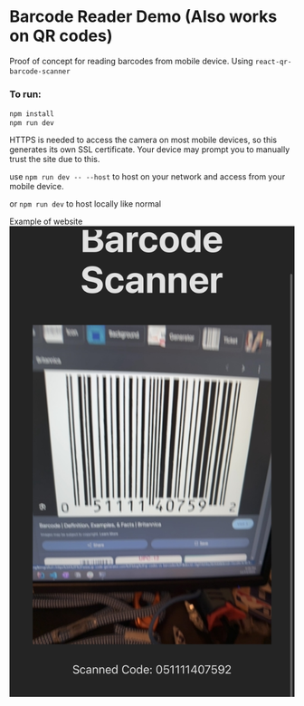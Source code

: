 # Barcode Reader Demo (Also works on QR codes)

Proof of concept for reading barcodes from mobile device.
Using `react-qr-barcode-scanner`

### To run:
```
npm install
npm run dev
```

HTTPS is needed to access the camera on most mobile devices, so this generates its own SSL certificate. Your device may prompt you to manually trust the site due to this.

use `npm run dev -- --host` to host on your network and access from your mobile device.

or `npm run dev` to host locally like normal

Example of website
![Screenshot of site on iPhone](public/IMG_8304.jpg)
